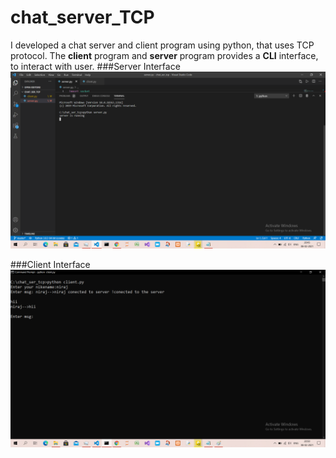 # chat_server_TCP
I developed a chat server and client program using python, that uses TCP protocol.
The **client** program and **server** program provides a **CLI** interface, to interact with user.
###Server Interface
![](s1.png)

###Client Interface
![](c1.png)
